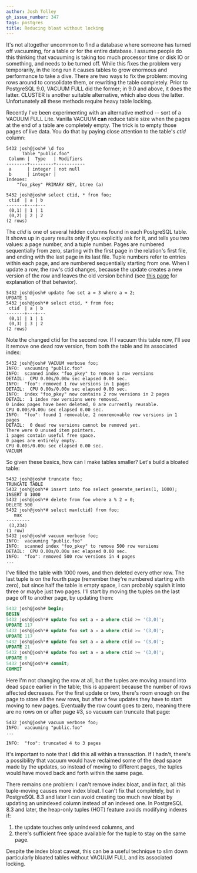 ```yaml
---
author: Josh Tolley
gh_issue_number: 347
tags: postgres
title: Reducing bloat without locking
---
```




It's not altogether uncommon to find a database where someone has turned off vacuuming, for a table or for the entire database. I assume people do this thinking that vacuuming is taking too much processor time or disk IO or something, and needs to be turned off. While this fixes the problem very temporarily, in the long run it causes tables to grow enormous and performance to take a dive. There are two ways to fix the problem: moving rows around to consolidate them, or rewriting the table completely. Prior to PostgreSQL 9.0, VACUUM FULL did the former; in 9.0 and above, it does the latter. CLUSTER is another suitable alternative, which also does the latter. Unfortunately all these methods require heavy table locking.

Recently I've been experimenting with an alternative method -- sort of a VACUUM FULL Lite. Vanilla VACUUM **can** reduce table size when the pages at the end of a table are completely empty. The trick is to empty those pages of live data. You do that by paying close attention to the table's *ctid* column:

```nohighlight
5432 josh@josh# \d foo
      Table "public.foo"
 Column |  Type   | Modifiers 
--------+---------+-----------
 a      | integer | not null
 b      | integer | 
Indexes:
    "foo_pkey" PRIMARY KEY, btree (a)

5432 josh@josh# select ctid, * from foo;
 ctid  | a | b 
-------+---+---
 (0,1) | 1 | 1
 (0,2) | 2 | 2
(2 rows)
```

The *ctid* is one of several hidden columns found in each PostgreSQL table. It shows up in query results only if you explicitly ask for it, and tells you two values: a page number, and a tuple number. Pages are numbered sequentially from zero, starting with the first page in the relation's first file, and ending with the last page in its last file. Tuple numbers refer to entries within each page, and are numbered sequentially starting from one. When I update a row, the row's ctid changes, because the update creates a new version of the row and leaves the old version behind (see [this page](http://www.postgresql.org/docs/current/static/mvcc.html) for explanation of that behavior).

```nohighlight
5432 josh@josh# update foo set a = 3 where a = 2;
UPDATE 1
5432 josh@josh*# select ctid, * from foo;
 ctid  | a | b 
-------+---+---
 (0,1) | 1 | 1
 (0,3) | 3 | 2
(2 rows)
```

Note the changed ctid for the second row. If I vacuum this table now, I'll see it remove one dead row version, from both the table and its associated index:

```nohighlight
5432 josh@josh# VACUUM verbose foo;
INFO:  vacuuming "public.foo"
INFO:  scanned index "foo_pkey" to remove 1 row versions
DETAIL:  CPU 0.00s/0.00u sec elapsed 0.00 sec.
INFO:  "foo": removed 1 row versions in 1 pages
DETAIL:  CPU 0.00s/0.00u sec elapsed 0.00 sec.
INFO:  index "foo_pkey" now contains 2 row versions in 2 pages
DETAIL:  1 index row versions were removed.
0 index pages have been deleted, 0 are currently reusable.
CPU 0.00s/0.00u sec elapsed 0.00 sec.
INFO:  "foo": found 1 removable, 2 nonremovable row versions in 1 pages
DETAIL:  0 dead row versions cannot be removed yet.
There were 0 unused item pointers.
1 pages contain useful free space.
0 pages are entirely empty.
CPU 0.00s/0.00u sec elapsed 0.00 sec.
VACUUM
```

So given these basics, how can I make tables smaller? Let's build a bloated table:

```nohighlight
5432 josh@josh# truncate foo;
TRUNCATE TABLE
5432 josh@josh*# insert into foo select generate_series(1, 1000);
INSERT 0 1000
5432 josh@josh*# delete from foo where a % 2 = 0;
DELETE 500
5432 josh@josh*# select max(ctid) from foo;
   max   
---------
 (3,234)
(1 row)
5432 josh@josh# vacuum verbose foo;
INFO:  vacuuming "public.foo"
INFO:  scanned index "foo_pkey" to remove 500 row versions
DETAIL:  CPU 0.00s/0.00u sec elapsed 0.00 sec.
INFO:  "foo": removed 500 row versions in 4 pages
...
```

I've filled the table with 1000 rows, and then deleted every other row. The last tuple is on the fourth page (remember they're numbered starting with zero), but since half the table is empty space, I can probably squish it into three or maybe just two pages. I'll start by moving the tuples on the last page off to another page, by updating them:

```sql
5432 josh@josh# begin;
BEGIN
5432 josh@josh*# update foo set a = a where ctid >= '(3,0)';
UPDATE 117
5432 josh@josh*# update foo set a = a where ctid >= '(3,0)';
UPDATE 117
5432 josh@josh*# update foo set a = a where ctid >= '(3,0)';
UPDATE 21
5432 josh@josh*# update foo set a = a where ctid >= '(3,0)';
UPDATE 0
5432 josh@josh*# commit;
COMMIT
```

Here I'm not changing the row at all, but the tuples are moving around into dead space earlier in the table; this is apparent because the number of rows affected decreases. For the first update or two, there's room enough on the page to store all the new rows, but after a few updates they have to start moving to new pages. Eventually the row count goes to zero, meaning there are no rows on or after page #3, so vacuum can truncate that page:

```nohighlight
5432 josh@josh# vacuum verbose foo;
INFO:  vacuuming "public.foo"
...

INFO:  "foo": truncated 4 to 3 pages
```

It's important to note that I did this all within a transaction. If I hadn't, there's a possibility that vacuum would have reclaimed some of the dead space made by the updates, so instead of moving to different pages, the tuples would have moved back and forth within the same page.

There remains one problem: I can't remove index bloat, and in fact, all this tuple-moving causes more index bloat. I can't fix that completely, but in PostgreSQL 8.3 and later I can avoid creating too much new bloat by updating an unindexed column instead of an indexed one. In PostgreSQL 8.3 and later, the heap-only tuples (HOT) feature avoids modifying indexes if:  

1. the update touches only unindexed columns, and
1. there's sufficient free space available for the tuple to stay on the same page.

Despite the index bloat caveat, this can be a useful technique to slim down particularly bloated tables without VACUUM FULL and its associated locking.


